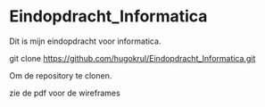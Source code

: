 # Eindopdracht_Informatica
Dit is mijn eindopdracht voor informatica.



git clone https://github.com/hugokrul/Eindopdracht_Informatica.git

Om de repository te clonen.



zie de pdf voor de wireframes
